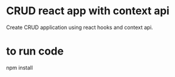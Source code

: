 # CRUD react app with context api
Create CRUD application using react hooks and context api.

# to run code 
npm install
